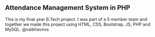 ## Attendance Management System in PHP

This is my final year B.Tech project. I was part of a 5 member team and together we made this project using HTML, CSS, Bootstrap, JS, PHP and MySQL.
@vaibhavnvs
